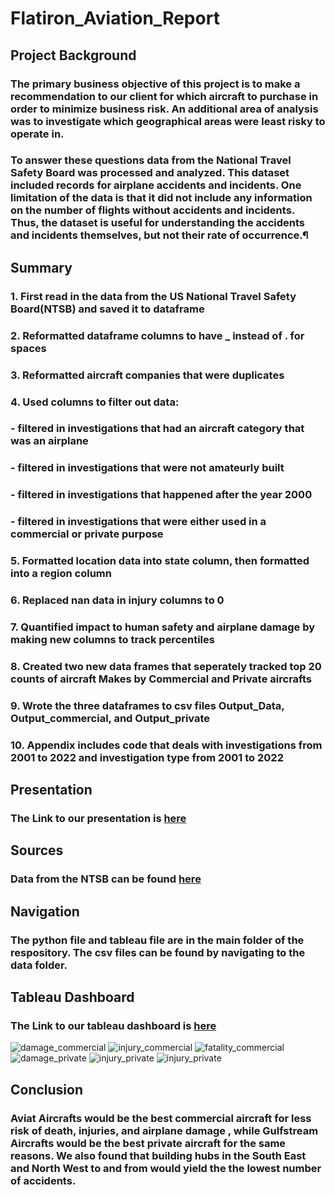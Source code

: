 # Flatiron_Aviation_Report
## Project Background
### The primary business objective of this project is to make a recommendation to our client for which aircraft to purchase in order to minimize business risk. An additional area of analysis was to investigate which geographical areas were least risky to operate in.
### To answer these questions data from the National Travel Safety Board was processed and analyzed. This dataset included records for airplane accidents and incidents. One limitation of the data is that it did not include any information on the number of flights without accidents and incidents. Thus, the dataset is useful for understanding the accidents and incidents themselves, but not their rate of occurrence.¶

## Summary
### 1. First read in the data from the US National Travel Safety Board(NTSB) and saved it to dataframe
### 2. Reformatted dataframe columns to have _ instead of . for spaces
### 3. Reformatted aircraft companies that were duplicates
### 4. Used columns to filter out data:
### - filtered in investigations that had an aircraft category that was an airplane
### - filtered in investigations that were not amateurly built
### - filtered in investigations that happened after the year 2000
### - filtered in investigations that were either used in a commercial or private purpose
### 5. Formatted location data into state column, then formatted into a region column
### 6. Replaced nan data in injury columns to 0
### 7. Quantified impact to human safety and airplane damage by making new columns to track percentiles
### 8. Created two new data frames that seperately tracked top 20 counts of aircraft Makes by Commercial and Private aircrafts
### 9. Wrote the three dataframes to csv files Output_Data, Output_commercial, and Output_private
### 10. Appendix includes code that deals with investigations from 2001 to 2022 and investigation type from 2001 to 2022
## Presentation
### The Link to our presentation is [here](https://docs.google.com/presentation/d/1RquP1pQMuQ6j8GaRvvJ5-4ECo-hugXZX/edit?usp=sharing&ouid=101182939687611455982&rtpof=true&sd=true)

## Sources
### Data from the NTSB can be found [here](https://www.ntsb.gov/safety/data/Pages/Data_Stats.aspx)

## Navigation
### The python file and tableau file are in the main folder of the respository. The csv files can be found by navigating to the data folder.

## Tableau Dashboard
### The Link to our tableau dashboard is [here](https://public.tableau.com/app/profile/jackson.robbins/viz/Aviation_Visualization/Map)
![damage_commercial](images/damage_com_graph.PNG) 
![injury_commercial](images/injury_com_graph) ![fatality_commercial](images/fatality_com_graph.PNG)
![damage_private](images/damage_pri_graph.PNG)
![injury_private](images/injury_pri_graph.PNG) ![injury_private](images/fatality_pri_graph.PNG)

## Conclusion
### Aviat Aircrafts would be the best commercial aircraft for less risk of death, injuries, and airplane damage , while Gulfstream Aircrafts would be the best private aircraft for the same reasons. We also found that building hubs in the South East and North West to and from would yield the the lowest number of accidents.